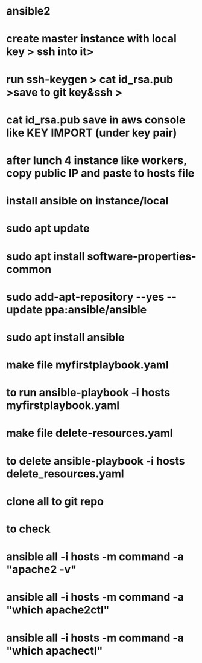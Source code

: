 # ansible2

# create master instance with local key > ssh into it> 
# run ssh-keygen > cat id_rsa.pub >save to git key&ssh > 
# cat id_rsa.pub save in aws console like KEY IMPORT (under key pair)
# after lunch 4 instance like workers, copy public IP and paste to hosts file

# install ansible on instance/local 
  # sudo apt update
  # sudo apt install software-properties-common
  # sudo add-apt-repository --yes --update ppa:ansible/ansible
  # sudo apt install ansible

# make file myfirstplaybook.yaml
# to run ansible-playbook -i hosts myfirstplaybook.yaml

# make file delete-resources.yaml
# to delete ansible-playbook -i hosts delete_resources.yaml

# clone all to git repo 

# to check 
# ansible all -i hosts -m command -a "apache2 -v"
# ansible all -i hosts -m command -a "which apache2ctl"
# ansible all -i hosts -m command -a "which apachectl"
